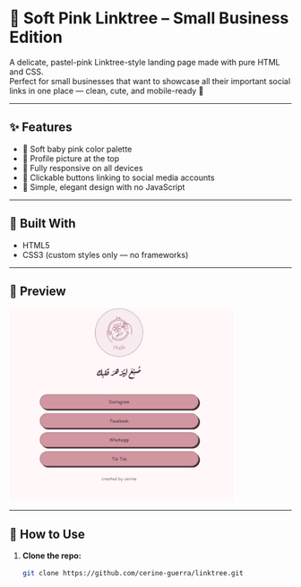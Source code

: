 # 🌸 Soft Pink Linktree – Small Business Edition

A delicate, pastel-pink Linktree-style landing page made with pure HTML and CSS.  
Perfect for small businesses that want to showcase all their important social links in one place — clean, cute, and mobile-ready 💖

---

## ✨ Features

- 🎀 Soft baby pink color palette
- 👤 Profile picture at the top
- 📱 Fully responsive on all devices
- 🔗 Clickable buttons linking to social media accounts
- 💅 Simple, elegant design with no JavaScript

---

## 🌈 Built With

- HTML5  
- CSS3 (custom styles only — no frameworks)

---

## 📸 Preview

<img src="preview.png" alt="Preview" width="400"/>


---

## 🧪 How to Use

1. **Clone the repo:**

   ```bash
   git clone https://github.com/cerine-guerra/linktree.git

